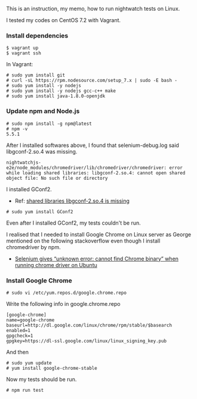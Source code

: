 This is an instruction, my memo, how to run nightwatch tests on Linux.

I tested my codes on CentOS 7.2 with Vagrant.

### Install dependencies

```
$ vagrant up
$ vagrant ssh
```

In Vagrant:

```
# sudo yum install git
# curl -sL https://rpm.nodesource.com/setup_7.x | sudo -E bash -
# sudo yum install -y nodejs
# sudo yum install -y nodejs gcc-c++ make
# sudo yum install java-1.8.0-openjdk
```

### Update npm and Node.js

```
# sudo npm install -g npm@latest
# npm -v
5.5.1
```

After I installed softwares above, I found that selenium-debug.log said libgconf-2.so.4 was missing.

```
nightwatchjs-e2e/node_modules/chromedriver/lib/chromedriver/chromedriver: error while loading shared libraries: libgconf-2.so.4: cannot open shared object file: No such file or directory
```

I installed GConf2. 

* Ref: [shared libraries libgconf-2.so.4 is missing](https://stackoverflow.com/questions/37624225/shared-libraries-libgconf-2-so-4-is-missing)

```
# sudo yum install GConf2
```

Even after I installed GConf2, my tests couldn't be run.

I realised that I needed to install Google Chrome on Linux server as George mentioned on the following stackoverflow even though I install chromedriver by npm.

* [Selenium gives “unknown error: cannot find Chrome binary” when running chrome driver on Ubuntu](https://stackoverflow.com/questions/43287203/selenium-gives-unknown-error-cannot-find-chrome-binary-when-running-chrome-dr)

### Install Google Chrome

```
# sudo vi /etc/yum.repos.d/google.chrome.repo
```

Write the following info in google.chrome.repo

```
[google-chrome]
name=google-chrome
baseurl=http://dl.google.com/linux/chrome/rpm/stable/$basearch
enabled=1
gpgcheck=1
gpgkey=https://dl-ssl.google.com/linux/linux_signing_key.pub
```

And then

```
# sudo yum update
# yum install google-chrome-stable
```

Now my tests should be run.

```
# npm run test
```